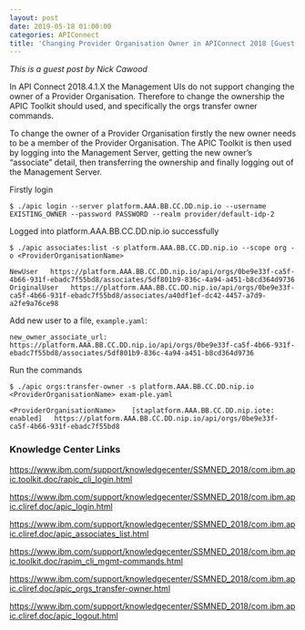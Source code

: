 ```yaml
---
layout: post
date: 2019-05-18 01:00:00
categories: APIConnect
title: 'Changing Provider Organisation Owner in APIConnect 2018 [Guest Post by Nick Cawood]'
---
```

*This is a guest post by Nick Cawood*


In API Connect 2018.4.1.X the Management UIs do not support changing the owner of a Provider Organisation. Therefore to change the ownership the APIC Toolkit should used, and specifically the orgs transfer owner commands.

To change the owner of a Provider Organisation firstly the new owner needs to be a member of the Provider Organisation. The APIC Toolkit is then used by logging into the Management Server, getting the new owner’s “associate” detail, then transferring the ownership and finally logging out of the Management Server.


Firstly login

`$ ./apic login --server platform.AAA.BB.CC.DD.nip.io --username EXISTING_OWNER --password PASSWORD --realm provider/default-idp-2`

Logged into platform.AAA.BB.CC.DD.nip.io successfully

```
$ ./apic associates:list -s platform.AAA.BB.CC.DD.nip.io --scope org -o <ProviderOrganisationName>

NewUser   https://platform.AAA.BB.CC.DD.nip.io/api/orgs/0be9e33f-ca5f-4b66-931f-ebadc7f55bd8/associates/5df801b9-836c-4a94-a451-b8cd364d9736   
OriginalUser   https://platform.AAA.BB.CC.DD.nip.io/api/orgs/0be9e33f-ca5f-4b66-931f-ebadc7f55bd8/associates/a40df1ef-dc42-4457-a7d9-a2fe9a76ce98
```

Add new user to a file, `example.yaml`:
```
new_owner_associate_url:  https://platform.AAA.BB.CC.DD.nip.io/api/orgs/0be9e33f-ca5f-4b66-931f-ebadc7f55bd8/associates/5df801b9-836c-4a94-a451-b8cd364d9736
```

Run the commands

```
$ ./apic orgs:transfer-owner -s platform.AAA.BB.CC.DD.nip.io <ProviderOrganisationName> exam-ple.yaml

<ProviderOrganisationName>    [staplatform.AAA.BB.CC.DD.nip.iote: enabled]   https://platform.AAA.BB.CC.DD.nip.io/api/orgs/0be9e33f-ca5f-4b66-931f-ebadc7f55bd8
```


### Knowledge Center Links
https://www.ibm.com/support/knowledgecenter/SSMNED_2018/com.ibm.apic.toolkit.doc/rapic_cli_login.html

https://www.ibm.com/support/knowledgecenter/SSMNED_2018/com.ibm.apic.cliref.doc/apic_login.html

https://www.ibm.com/support/knowledgecenter/SSMNED_2018/com.ibm.apic.cliref.doc/apic_associates_list.html

https://www.ibm.com/support/knowledgecenter/SSMNED_2018/com.ibm.apic.toolkit.doc/rapim_cli_mgmt-commands.html

https://www.ibm.com/support/knowledgecenter/SSMNED_2018/com.ibm.apic.cliref.doc/apic_orgs_transfer-owner.html

https://www.ibm.com/support/knowledgecenter/SSMNED_2018/com.ibm.apic.cliref.doc/apic_logout.html
